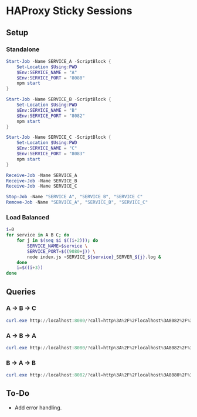 # HAProxy Sticky Sessions

## Setup

### Standalone

```powershell
Start-Job -Name SERVICE_A -ScriptBlock {
    Set-Location $Using:PWD
    $Env:SERVICE_NAME = "A"
    $Env:SERVICE_PORT = "8080"
    npm start
}

Start-Job -Name SERVICE_B -ScriptBlock {
    Set-Location $Using:PWD
    $Env:SERVICE_NAME = "B"
    $Env:SERVICE_PORT = "8082"
    npm start
}

Start-Job -Name SERVICE_C -ScriptBlock {
    Set-Location $Using:PWD
    $Env:SERVICE_NAME = "C"
    $Env:SERVICE_PORT = "8083"
    npm start
}
```

```powershell
Receive-Job -Name SERVICE_A
Receive-Job -Name SERVICE_B
Receive-Job -Name SERVICE_C
```

```powershell
Stop-Job -Name "SERVICE_A", "SERVICE_B", "SERVICE_C"
Remove-Job -Name "SERVICE_A", "SERVICE_B", "SERVICE_C"
```

### Load Balanced

```bash
i=0
for service in A B C; do
    for j in $(seq $i $((i+2))); do
        SERVICE_NAME=$service \
        SERVICE_PORT=$((9080+j)) \
        node index.js >SERVICE_${service}_SERVER_${j}.log &
    done
    i=$((i+3))
done
```

## Queries

### A -> B -> C

```powershell
curl.exe http://localhost:8080/?call=http%3A%2F%2Flocalhost%3A8082%2F%3Fcall%3Dhttp%253A%252F%252Flocalhost%253A8083%252F
```

### A -> B -> A

```powershell
curl.exe http://localhost:8080/?call=http%3A%2F%2Flocalhost%3A8082%2F%3Fcall%3Dhttp%253A%252F%252Flocalhost%253A8080%252F
```

### B -> A -> B

```powershell
curl.exe http://localhost:8082/?call=http%3A%2F%2Flocalhost%3A8080%2F%3Fcall%3Dhttp%253A%252F%252Flocalhost%253A8082%252F
```

## To-Do

- Add error handling.
